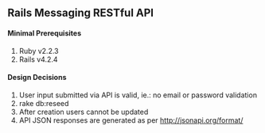 ## Rails Messaging RESTful API

#### Minimal Prerequisites

1. Ruby v2.2.3
2. Rails v4.2.4


#### Design Decisions

1. User input submitted via API is valid, ie.: no email or password validation
2. rake db:reseed
3. After creation users cannot be updated
4. API JSON responses are generated as per http://jsonapi.org/format/